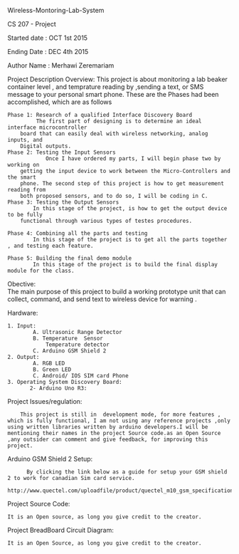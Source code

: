 Wireless-Montoring-Lab-System

CS 207 - Project

Started date : OCT 1st 2015

Ending Date  : DEC 4th 2015

Author Name  : Merhawi Zeremariam

Project  Description Overview:
     This project is about monitoring a lab beaker container level , and temprature reading by ,sending a text, or SMS message to your personal smart phone.
These are the Phases had been accomplished, which are as follows

    Phase 1: Research of a qualified Interface Discovery Board
             The first part of designing is to determine an ideal interface microcontroller
        board that can easily deal with wireless networking, analog inputs, and
        Digital outputs.
    Phase 2: Testing the Input Sensors
                Once I have ordered my parts, I will begin phase two by working on
        getting the input device to work between the Micro-Controllers and the smart
        phone. The second step of this project is how to get measurement reading from
        both proposed sensors, and to do so, I will be coding in C.
    Phase 3: Testing the Output Sensors
            In this stage of the project, is how to get the output device to be fully
        functional through various types of testes procedures.
        
    Phase 4: Combining all the parts and testing
            In this stage of the project is to get all the parts together , and testing each feature.
          
    Phase 5: Building the final demo module
            In this stage of the project is to build the final display module for the class.
           

Obective:   
    The main purpose of this project to build a working prototype unit that can collect, command, and send
text to wireless device for warning .

Hardware:
    
    1. Input:
            A. Ultrasonic Range Detector
            B. Temperature  Sensor
                Temperature detector
            C. Arduino GSM Shield 2
    2. Output:
            A. RGB LED
            B. Green LED
            C. Android/ IOS SIM card Phone
    3. Operating System Discovery Board:
           2- Arduino Uno R3: 

Project Issues/regulation:
    
        This project is still in  development mode, for more features , which is fully functional, I am not using any reference projects ,only using written libraries written by arduino developers.I will be mentioning their names in the project Source code.as an Open Source ,any outsider can comment and give feedback, for improving this project. 

Arduino GSM Shield 2 Setup:

          By clicking the link below as a guide for setup your GSM shield 2 to work for canadian Sim card service.
          http://www.quectel.com/uploadfile/product/quectel_m10_gsm_specification_v3.0.pdf

Project Source Code:
    
    It is an Open source, as long you give credit to the creator.

Project BreadBoard Circuit Diagram:
    
    It is an Open Source, as long you give credit to the creator. 
            

